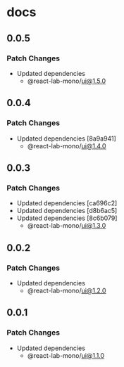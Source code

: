 # docs

## 0.0.5

### Patch Changes

- Updated dependencies
  - @react-lab-mono/ui@1.5.0

## 0.0.4

### Patch Changes

- Updated dependencies [8a9a941]
  - @react-lab-mono/ui@1.4.0

## 0.0.3

### Patch Changes

- Updated dependencies [ca696c2]
- Updated dependencies [d8b6ac5]
- Updated dependencies [8c6b079]
  - @react-lab-mono/ui@1.3.0

## 0.0.2

### Patch Changes

- Updated dependencies
  - @react-lab-mono/ui@1.2.0

## 0.0.1

### Patch Changes

- Updated dependencies
  - @react-lab-mono/ui@1.1.0
